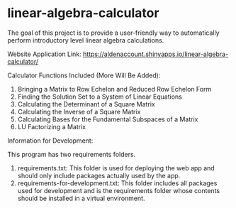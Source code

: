 # linear-algebra-calculator

The goal of this project is to provide a user-friendly way to automatically
perform introductory level linear algebra calculations.

Website Application Link: https://aldenaccount.shinyapps.io/linear-algebra-calculator/

Calculator Functions Included (More Will Be Added):

1. Bringing a Matrix to Row Echelon and Reduced Row Echelon Form
2. Finding the Solution Set to a System of Linear Equations
3. Calculating the Determinant of a Square Matrix
4. Calculating the Inverse of a Square Matrix
5. Calculating Bases for the Fundamental Subspaces of a Matrix
6. LU Factorizing a Matrix

Information for Development:

This program has two requirements folders.

1. requirements.txt: This folder is used for deploying the web app and should only include packages actually used by the app.
2. requirements-for-development.txt: This folder includes all packages used for development and is the requirements folder whose contents should be installed in a virtual environment.